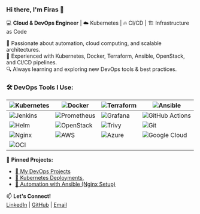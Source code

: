 ### Hi there, I'm Firas 👋  

💻 **Cloud & DevOps Engineer** | ☁️ Kubernetes | 🔥 CI/CD | 🏗️ Infrastructure as Code  

🚀 Passionate about automation, cloud computing, and scalable architectures.  
🔹 Experienced with Kubernetes, Docker, Terraform, Ansible, OpenStack, and CI/CD pipelines.  
🔍 Always learning and exploring new DevOps tools & best practices.  

### 🛠️ **DevOps Tools I Use:**  
| ![Kubernetes](https://img.shields.io/badge/Kubernetes-326ce5?logo=kubernetes&logoColor=white)  | ![Docker](https://img.shields.io/badge/Docker-2496ed?logo=docker&logoColor=white)  | ![Terraform](https://img.shields.io/badge/Terraform-7B42BC?logo=terraform&logoColor=white)  | ![Ansible](https://img.shields.io/badge/Ansible-000000?logo=ansible&logoColor=white)  |
| ------------------------------------------ | ------------------------------------------ | ------------------------------------------- | ----------------------------------------- |
| ![Jenkins](https://img.shields.io/badge/Jenkins-D24939?logo=jenkins&logoColor=white)  | ![Prometheus](https://img.shields.io/badge/Prometheus-FF8C00?logo=prometheus&logoColor=white)  | ![Grafana](https://img.shields.io/badge/Grafana-F46800?logo=grafana&logoColor=white)  | ![GitHub Actions](https://img.shields.io/badge/GitHub%20Actions-2088FF?logo=github-actions&logoColor=white)  |
| ![Helm](https://img.shields.io/badge/Helm-0F1D35?logo=helm&logoColor=white)  | ![OpenStack](https://img.shields.io/badge/OpenStack-DF1E00?logo=openstack&logoColor=white)  | ![Trivy](https://img.shields.io/badge/Trivy-3E7CC6?logo=trivy&logoColor=white)  | ![Git](https://img.shields.io/badge/Git-F05032?logo=git&logoColor=white)  |
| ![Nginx](https://img.shields.io/badge/Nginx-009639?logo=nginx&logoColor=white)  | ![AWS](https://img.shields.io/badge/AWS-232F3E?logo=amazonaws&logoColor=white)  | ![Azure](https://img.shields.io/badge/Azure-0089D6?logo=microsoftazure&logoColor=white)  | ![Google Cloud](https://img.shields.io/badge/Google_Cloud-4285F4?logo=google-cloud&logoColor=white)  |
| ![OCI](https://img.shields.io/badge/OCI-F80000?logo=oracle&logoColor=white)  |

  
📌 **Pinned Projects:**  
- [🔗 My DevOps Projects](https://github.com/dehech/devops)  
- [🚀 Kubernetes Deployments](https://github.com/dehech/K8S-Projet)[,](https://github.com/dehech/docker-project)
- [🤖 Automation with Ansible (Nginx Setup)](https://github.com/dehech/ansible_nginx) 

📫 **Let's Connect!**  
[LinkedIn](https://www.linkedin.com/in/firas-dehech-b4122a239) | [GitHub](https://github.com/dehech) | [Email](mailto:firas.dehech@gmail.com)  
